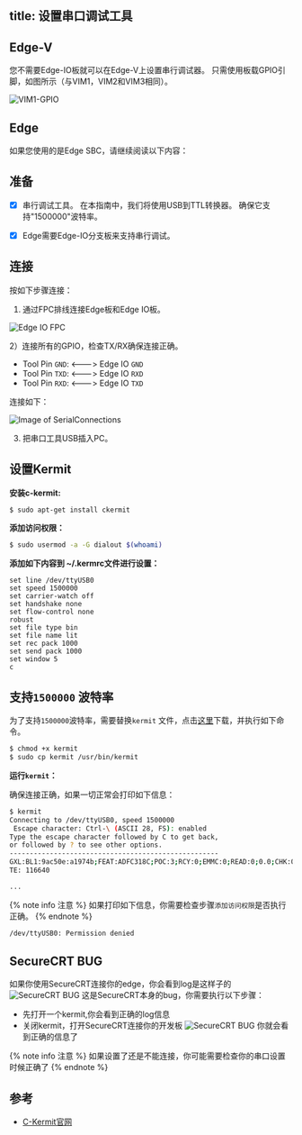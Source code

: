 title: 设置串口调试工具
---

## Edge-V

您不需要Edge-IO板就可以在Edge-V上设置串行调试器。 只需使用板载GPIO引脚，如图所示（与VIM1，VIM2和VIM3相同）。

![VIM1-GPIO](/android/images/vim1/SerialConnections_3Pin.jpg)

## Edge

如果您使用的是Edge SBC，请继续阅读以下内容：

## 准备

- [x] 串行调试工具。 在本指南中，我们将使用USB到TTL转换器。 确保它支持"1500000"波特率。
- [x] Edge需要Edge-IO分支板来支持串行调试。


## 连接

按如下步骤连接：

1) 通过FPC排线连接Edge板和Edge IO板。

![Edge IO FPC](/android/images/edge/edge_io.gif)

2）连接所有的GPIO，检查TX/RX确保连接正确。

  * Tool Pin `GND`: <---> Edge IO `GND`
  * Tool Pin `TXD`: <---> Edge IO `RXD`
  * Tool Pin `RXD`: <---> Edge IO `TXD`

连接如下：

![Image of SerialConnections](/android/images/edge/serial_connections_3pin.png)

3) 把串口工具USB插入PC。

## 设置Kermit

**安装c-kermit:**

```sh
$ sudo apt-get install ckermit
```

**添加访问权限：**

```sh
$ sudo usermod -a -G dialout $(whoami)
```

**添加如下内容到 ~/.kermrc文件进行设置：**

```
set line /dev/ttyUSB0
set speed 1500000
set carrier-watch off
set handshake none
set flow-control none
robust
set file type bin
set file name lit
set rec pack 1000
set send pack 1000
set window 5
c
```
## 支持`1500000` 波特率

为了支持`1500000`波特率，需要替换`kermit` 文件，点击[这里](https://dl.khadas.com/Tools/kermit)下载，并执行如下命令。

```sh
$ chmod +x kermit
$ sudo cp kermit /usr/bin/kermit
```

**运行`kermit`：**

确保连接正确，如果一切正常会打印如下信息：

```sh
$ kermit
Connecting to /dev/ttyUSB0, speed 1500000
 Escape character: Ctrl-\ (ASCII 28, FS): enabled
Type the escape character followed by C to get back,
or followed by ? to see other options.
----------------------------------------------------
GXL:BL1:9ac50e:a1974b;FEAT:ADFC318C;POC:3;RCY:0;EMMC:0;READ:0;0.0;CHK:0;
TE: 116640

...

```

{% note info 注意 %}
如果打印如下信息，你需要检查步骤`添加访问权限`是否执行正确。
{% endnote %}

```sh
/dev/ttyUSB0: Permission denied
```
## SecureCRT BUG

如果你使用SecureCRT连接你的edge，你会看到log是这样子的
![SecureCRT BUG](/android/images/edge/sourcecrt_bug.png)
这是SecureCRT本身的bug，你需要执行以下步骤：
* 先打开一个kermit,你会看到正确的log信息
* 关闭kermit，打开SecureCRT连接你的开发板
![SecureCRT BUG](/android/images/edge/sourcecrt_bug_slove.png)
你就会看到正确的信息了

{% note info 注意 %}
如果设置了还是不能连接，你可能需要检查你的串口设置时候正确了
{% endnote %}

## 参考

* [C-Kermit官网](http://www.columbia.edu/kermit/index.html)
